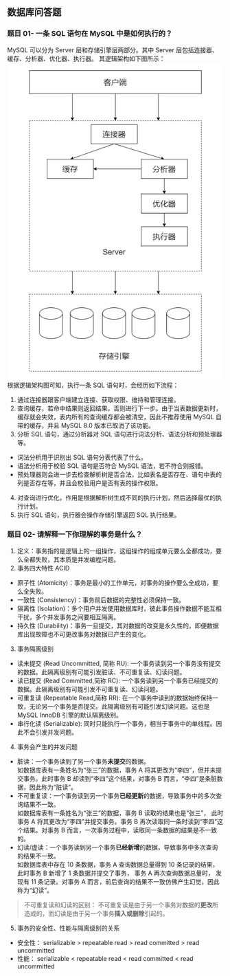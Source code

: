 
## 数据库问答题
### 题目 01- 一条 SQL 语句在 MySQL 中是如何执行的？
MySQL 可以分为 Server 层和存储引擎层两部分。其中 Server 层包括连接器、缓存、分析器、优化器、执行器。 其逻辑架构如下图所示：   
![MySQL逻辑架构图](img/MySQL.png)  
根据逻辑架构图可知，执行一条 SQL 语句时，会经历如下流程：
1. 通过连接器跟客户端建立连接、获取权限、维持和管理连接。
2. 查询缓存，若命中结果则返回结果，否则进行下一步。由于当表数据更新时，缓存就会失效，表内所有的查询缓存都会被清空，因此不推荐使用 MySQL 自带的缓存，并且 MySQL 8.0 版本已取消了该功能。
3. 分析 SQL 语句，通过分析器对 SQL 语句进行词法分析、语法分析和预处理器等。
* 词法分析用于识别出 SQL 语句分表代表了什么。
* 语法分析用于校验 SQL 语句是否符合 MySQL 语法，若不符合则报错。
* 预处理器则会进一步去检查解析树是否合法，比如表名是否存在、语句中表的列是否存在等，并且会校验用户是否有表的操作权限。
4. 对查询进行优化，作用是根据解析树生成不同的执行计划，然后选择最优的执行计划。
5. 执行 SQL 语句，执行器会操作存储引擎返回 SQL 执行结果。
### 题目 02- 请解释一下你理解的事务是什么？
1. 定义：事务指的是逻辑上的一组操作，这组操作的组成单元要么全都成功，要么全都失败，其本质是并发编程问题。
2. 事务四大特性 ACID
*  原子性 (Atomicity)：事务是最小的工作单元，对事务的操作要么全成功，要么全失败。
*  一致性 (Consistency)：事务前后数据的完整性必须保持一致。
*	 隔离性 (Isolation)：多个用户并发使用数据库时，彼此事务操作数据不能互相干扰，多个并发事务之间要相互隔离。
*  持久性 (Durability)：事务一旦提交，其对数据的改变是永久性的，即便数据库出现故障也不可更改事务对数据已产生的变化。 
3. 事务隔离级别
* 读未提交 (Read Uncommitted, 简称 RU): 一个事务读到另一个事务没有提交的数据。此隔离级别有可能引发脏读、不可重复读、幻读问题。
*  读已提交 (Read Committed,简称 RC): 一个事务读到另一个事务已经提交的数据。此隔离级别有可能引发不可重复读、幻读问题。  
* 可重复读 (Repeatable Read,简称 RR): 在一个事务中读到的数据始终保持一致，无论另一个事务是否提交。此隔离级别有可能引发幻读问题。这也是 MySQL InnoDB 引擎的默认隔离级别。
*  串行化读 (Serializable): 同时只能执行一个事务，相当于事务中的单线程。因此不会引发并发问题。
4. 事务会产生的并发问题
* 脏读：一个事务读到了另一个事务**未提交**的数据。  
如数据库表有一条姓名为“张三”的数据，事务 A 将其更改为“李四”，但并未提交事务。此时事务 B 却读到“李四”这个结果，对事务 B 而言，“李四”是条脏数据，因此称为“脏读”。  
* 不可重复读：一个事务读到另一个事务**已经更新**的数据，导致事务中的多次查询结果不一致。  
如数据库表有一条姓名为“张三”的数据，事务 B 读取的结果也是“张三”， 此时事务 A 将其更改为“李四”并提交事务。事务 B 再次读取同一条时读到“李四”这个结果。对事务 B 而言，一次事务过程中，读取同一条数据的结果是不一致的。
* 幻读/虚读：一个事务读到另一个事务**已经新增**的数据，导致事务中多次查询的结果不一致。  
如数据库表中存在 10 条数据，事务 A 查询数据总量得到 10 条记录的结果，此时事务 B 新增了 1 条数据并提交了事务， 事务 A 再次查询数据总量时， 发现有 11 条记录。对事务 A 而言，前后查询的结果不一致仿佛产生幻觉，因此称为“幻读”。
> 不可重复读和幻读的区别： 不可重复读是由于另一个事务对数据的**更改**所造成的，而幻读是由于另一个事务**插入或删除**引起的。
5. 事务的安全性、性能与隔离级别的关系
* 安全性： serializable > repeatable read > read committed > read uncommitted
* 性能：  serializable < repeatable read < read committed < read uncommitted